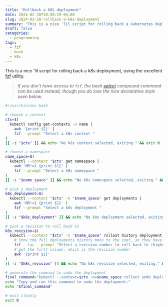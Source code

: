 ```yaml
---
title: "Rollback a K8S deployment"
date: 2024-02-20T10:50:29-04:00
slug: 2024-02-20-rollback-a-k8s-deployment
summary: "This is a nice 'lil script for rolling back a kubernetes deployment."
draft: false
categories:
  - programming
tags:
  - fzf
  - bash
  - k8s
---
```


This is a nice 'lil script for rolling back a k8s deployment, using the excellent [fzf](https://github.com/junegunn/fzf) utility.

> _If you don't have access to `fzf`, the bash [select](https://www.man7.org/linux/man-pages//man1/bash.1.html#SHELL_GRAMMAR) compound command can be used instead, though you do lose the nice declarative style seen below._

```bash
#!/usr/bin/env bash

# choose a context
ctx=$(
  kubectl config get-contexts -o name |
    awk '{print $1}' |
    fzf --prompt "Select a k8s context "
)
[[ -z "$ctx" ]] && echo "No k8s context selected, exiting." && exit 0

# choose a namespace
name_space=$(
  kubectl --context "$ctx" get namespace |
    awk 'NR!=1 {print $1}' |
    fzf --prompt "Select a k8s namespace "
)
[[ -z "$name_space" ]] && echo "No k8s namespace selected, exiting." && exit 0

# pick a deployment
k8s_deployment=$(
  kubectl --context "$ctx" -n "$name_space" get deployments |
    awk 'NR!=1 {print $1}' |
    fzf --prompt "Select a k8s deployment "
)
[[ -z "$k8s_deployment" ]] && echo "No k8s deployment selected, exiting." && exit 0

# pick a revision to roll back to
k8s_revision=$(
  kubectl --context "$ctx" -n "$name_space" rollout history deployment "$k8s_deployment" |
    # show the full deployments history menu to the user, so they have context
    fzf --tac --prompt "Select a revision number to roll back to (highest number is most recent deployment) " |
    # get the first column, which is the revision number
    awk '{print $1}'
)
[[ -z "$k8s_revision" ]] && echo "No k8s revision selected, exiting." && exit 0

# generate the command to undo the deployment
final_command="kubectl --context=$ctx -n=$name_space rollout undo deployment/$k8s_deployment --to-revision=$k8s_revision"
echo "Copy and run this command to undo the deployment:"
echo "$final_command"

# exit cleanly
exit 0
```

